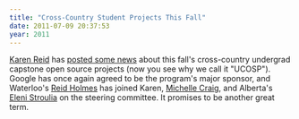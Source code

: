 ```yaml
---
title: "Cross-Country Student Projects This Fall"
date: 2011-07-09 20:37:53
year: 2011
---
```

<a href="http://www.cs.utoronto.ca/~reid">Karen Reid</a> has <a href="http://ucosp.ca/2009-2010/uncategorized/2011/07/2815/">posted some news</a> about this fall's cross-country undergrad capstone open source projects (now you see why we call it "UCOSP").  Google has once again agreed to be the program's major sponsor, and Waterloo's <a href="http://www.cs.uwaterloo.ca/~rtholmes/">Reid Holmes</a> has joined Karen, <a href="http://www.cs.toronto.edu/~mcraig/">Michelle Craig</a>, and Alberta's <a href="http://webdocs.cs.ualberta.ca/~stroulia/">Eleni Stroulia</a> on the steering committee.  It promises to be another great term.
